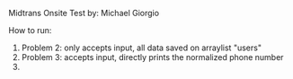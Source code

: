 Midtrans Onsite Test by: Michael Giorgio

How to run:
  1. Problem 2: only accepts input, all data saved on arraylist "users"
  2. Problem 3: accepts input, directly prints the normalized phone number
  3. 
